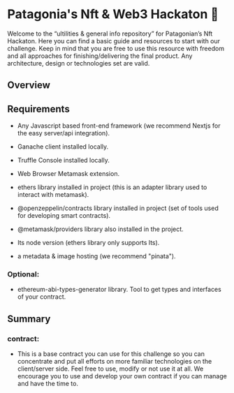 <!-- ![Semantic description of image](/assets/patagonian.png "Image Title") -->
# Patagonia's Nft & Web3 Hackaton :rocket:

Welcome to the “ultilities & general info repository” for Patagonian’s Nft Hackaton. Here you can find a basic guide and resources to start with our challenge. Keep in mind that you are free to use this resource with freedom and all approaches for finishing/delivering the final product. Any architecture, design or technologies set are valid.

## Overview

## Requirements

- Any Javascript based front-end framework (we recommend Nextjs for the easy server/api integration).

- Ganache client installed locally.

- Truffle Console installed locally.

- Web Browser Metamask extension.

- ethers library installed in project (this is an adapter library used to interact with metamask).

- @openzeppelin/contracts library installed in project (set of tools used for developing smart contracts).

- @metamask/providers library also installed in the project.

- lts node version (ethers library only supports lts).

- a metadata & image hosting (we recommend "pinata").

### Optional:

- ethereum-abi-types-generator library. Tool to get types and interfaces of your contract.

## Summary ###

### contract:

- This is a base contract you can use for this challenge so you can concentrate and put all efforts on more familiar technologies on the client/server side. Feel free to use, modify or not use it at all. We encourage you to use and develop your own contract if you can manage and have the time to.



